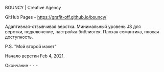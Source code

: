 BOUNCY | Creative Agency 

GitHub Pages - https://grafit-off.github.io/bouncy/

Адаптивная-отзывчивая верстка. Минимальный уровень JS для верстки, подключение, настройка библиотек. Плохая семантика, плохая доступность.


P.S. "Мой второй макет"

Начало верстки Feb 4, 2021.

Окончание - - -
